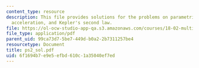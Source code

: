 ```yaml
---
content_type: resource
description: This file provides solutions for the problems on parametric curves, velocity,
  acceleration, and Kepler's second law.
file: https://ol-ocw-studio-app-qa.s3.amazonaws.com/courses/18-02-multivariable-calculus-spring-2006/6f1694b7e9e5efbd610c1a35040ef7ed_ps2_sol.pdf
file_type: application/pdf
parent_uid: 99ca73d7-5be7-449d-b0a2-2b7311257be4
resourcetype: Document
title: ps2_sol.pdf
uid: 6f1694b7-e9e5-efbd-610c-1a35040ef7ed
---
```

